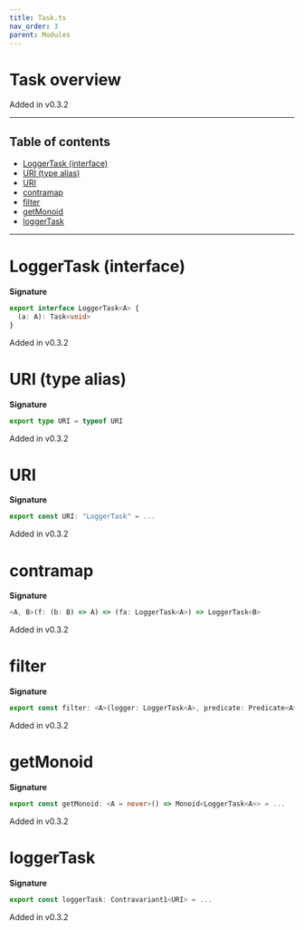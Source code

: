 ```yaml
---
title: Task.ts
nav_order: 3
parent: Modules
---
```


# Task overview

Added in v0.3.2

---

<h2 class="text-delta">Table of contents</h2>

- [LoggerTask (interface)](#loggertask-interface)
- [URI (type alias)](#uri-type-alias)
- [URI](#uri)
- [contramap](#contramap)
- [filter](#filter)
- [getMonoid](#getmonoid)
- [loggerTask](#loggertask)

---

# LoggerTask (interface)

**Signature**

```ts
export interface LoggerTask<A> {
  (a: A): Task<void>
}
```

Added in v0.3.2

# URI (type alias)

**Signature**

```ts
export type URI = typeof URI
```

Added in v0.3.2

# URI

**Signature**

```ts
export const URI: "LoggerTask" = ...
```

Added in v0.3.2

# contramap

**Signature**

```ts
<A, B>(f: (b: B) => A) => (fa: LoggerTask<A>) => LoggerTask<B>
```

Added in v0.3.2

# filter

**Signature**

```ts
export const filter: <A>(logger: LoggerTask<A>, predicate: Predicate<A>) => LoggerTask<A> = ...
```

Added in v0.3.2

# getMonoid

**Signature**

```ts
export const getMonoid: <A = never>() => Monoid<LoggerTask<A>> = ...
```

Added in v0.3.2

# loggerTask

**Signature**

```ts
export const loggerTask: Contravariant1<URI> = ...
```

Added in v0.3.2

